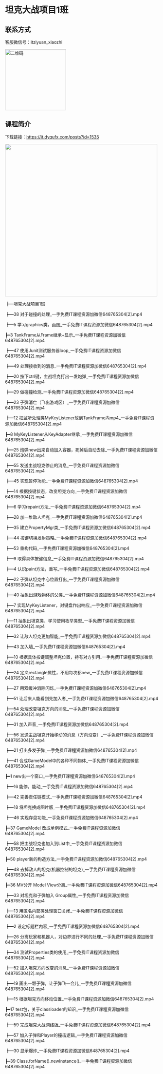 # 坦克大战项目1班

## 联系方式

客服微信号：itziyuan_xiaozhi

<img src="https://ziyuanyun.oss-cn-guangzhou.aliyuncs.com/common/20240614073449/666b82192834a.jpg" width="200" height="200" alt="二维码">

## 课程简介

下载链接：https://it.dyqufx.com/posts?id=1535

<img src="https://ziyuanyun.oss-cn-guangzhou.aliyuncs.com/yun/20240515224326/6644ca0e209f3.jpg" width="500" alt="">

  ┣━坦克大战项目1班

 ┣━38 对于碰撞的处理_一手免费IT课程资源加微信648765304[2].mp4

 ┣━5 学习graphics类，画图_一手免费IT课程资源加微信648765304[2].mp4

 ┣━3 TankFrame从Frame继承+显示_一手免费IT课程资源加微信648765304[2].mp4

 ┣━47 使用Junit测试服务器loop_一手免费IT课程资源加微信648765304[2].mp4

 ┣━49 处理接收到的消息_一手免费IT课程资源加微信648765304[2].mp4

 ┣━20 按下ctrl键，主战坦克打出一发炮弹_一手免费IT课程资源加微信648765304[2].mp4

 ┣━29 做碰撞检测_一手免费IT课程资源加微信648765304[2].mp4

 ┣━23 子弹消亡（飞出游戏区）_一手免费IT课程资源加微信648765304[2].mp4

 ┣━12 把监听处理类MyKeyListener放到TankFrame内mp4_一手免费IT课程资源加微信648765304[2].mp4

 ┣━8 MyKeyListener从KeyAdapter继承_一手免费IT课程资源加微信648765304[2].mp4

 ┣━25 炮弹new出来自动加入容器，死掉后自动去除_一手免费IT课程资源加微信648765304[2].mp4

 ┣━55 发送主战坦克停止的消息_一手免费IT课程资源加微信648765304[2].mp4

 ┣━45 实现暂停功能_一手免费IT课程资源加微信648765304[2].mp4

 ┣━14 根据按键状态，改变坦克方向_一手免费IT课程资源加微信648765304[2].mp4

 ┣━6 学习repaint方法_一手免费IT课程资源加微信648765304[2].mp4

 ┣━28 加一堆敌人坦克_一手免费IT课程资源加微信648765304[2].mp4

 ┣━35 建立PropertyMgr类_一手免费IT课程资源加微信648765304[2].mp4

 ┣━44 按键切换发射策略_一手免费IT课程资源加微信648765304[2].mp4

 ┣━53 重构代码_一手免费IT课程资源加微信648765304[2].mp4

 ┣━9 取得具体按键信息_一手免费IT课程资源加微信648765304[2].mp4

 ┣━4 认识paint方法，重写_一手免费IT课程资源加微信648765304[2].mp4

 ┣━22 子弹从坦克中心位置打出_一手免费IT课程资源加微信648765304[2].mp4

 ┣━40 抽象出游戏物体的父类_一手免费IT课程资源加微信648765304[2].mp4

 ┣━7 实现MyKeyListener，对键盘作出响应_一手免费IT课程资源加微信648765304[2].mp4

 ┣━11 抽象出坦克类，学习使用枚举类型_一手免费IT课程资源加微信648765304[2].mp4

 ┣━32 让敌人坦克更加智能_一手免费IT课程资源加微信648765304[2].mp4

 ┣━43 加入墙_一手免费IT课程资源加微信648765304[2].mp4

 ┣━10 根据具体按键调整坦克位置，持有对方引用_一手免费IT课程资源加微信648765304[2].mp4

 ┣━24 定义rectangle属性，不用每次都new_一手免费IT课程资源加微信648765304[2].mp4

 ┣━27 用双缓冲消除闪烁_一手免费IT课程资源加微信648765304[2].mp4

 ┣━51 让后来人能看到先加入者_一手免费IT课程资源加微信648765304[2].mp4

 ┣━54 处理改变坦克方向的消息_一手免费IT课程资源加微信648765304[2].mp4

 ┣━31 加入声音_一手免费IT课程资源加微信648765304[2].mp4

 ┣━56 发送主战坦克开始移动的消息（方向没变）_一手免费IT课程资源加微信648765304[2].mp4

 ┣━21 打出多发子弹_一手免费IT课程资源加微信648765304[2].mp4

 ┣━41 合成GameModel中的各种不同物体_一手免费IT课程资源加微信648765304[2].mp4

 ┣━1 new出一个窗口_一手免费IT课程资源加微信648765304[2].mp4

 ┣━16 能停，能动_一手免费IT课程资源加微信648765304[2].mp4

 ┣━42 完善责任链模式_一手免费IT课程资源加微信648765304[2].mp4

 ┣━18 将坦克换成图片版_一手免费IT课程资源加微信648765304[2].mp4

 ┣━46 实现存盘功能_一手免费IT课程资源加微信648765304[2].mp4

 ┣━37 GameModel 改成单例模式_一手免费IT课程资源加微信648765304[2].mp4

 ┣━58 把主战坦克也加入到List中_一手免费IT课程资源加微信648765304[2].mp4

 ┣━50 player新的构造方法_一手免费IT课程资源加微信648765304[2].mp4

 ┣━48 去掉敌人的坦克(机器控制的坦克)_一手免费IT课程资源加微信648765304[2].mp4

 ┣━36 MV分开 Model View分离_一手免费IT课程资源加微信648765304[2].mp4

 ┣━33 对坦克和子弹加入 Group属性_一手免费IT课程资源加微信648765304[2].mp4

 ┣━13 用匿名内部类处理窗口关闭_一手免费IT课程资源加微信648765304[2].mp4

 ┣━2 设定标题栏内容_一手免费IT课程资源加微信648765304[2].mp4

 ┣━26 分离玩家和机器人，对边界进行不同的处理_一手免费IT课程资源加微信648765304[2].mp4

 ┣━34 测试Properties类的使用_一手免费IT课程资源加微信648765304[2].mp4

 ┣━52 加入坦克方向改变的消息_一手免费IT课程资源加微信648765304[2].mp4

 ┣━19 画出一颗子弹，让子弹飞一会儿_一手免费IT课程资源加微信648765304[2].mp4

 ┣━15 根据坦克方向移动位置_一手免费IT课程资源加微信648765304[2].mp4

 ┣━17 test包，关于classloader的知识_一手免费IT课程资源加微信648765304[2].mp4

 ┣━59 完成坦克大战网络版_一手免费IT课程资源加微信648765304[2].mp4

 ┣━57 加入子弹和Player的撞击逻辑_一手免费IT课程资源加微信648765304[2].mp4

 ┣━30 显示爆炸_一手免费IT课程资源加微信648765304[2].mp4

 ┣━39 Class.forName().newInstance()_一手免费IT课程资源加微信648765304[2].mp4

  